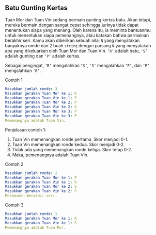 ## Batu Gunting Kertas

Tuan Mor dan Tuan Vin sedang bermain gunting kertas batu. Akan tetapi, mereka bermain dengan sangat cepat sehingga jurinya tidak dapat menentukan siapa yang menang. Oleh karena itu, ia meminta bantuanmu untuk menentukan siapa pemenangnya, atau katakan bahwa permainan berakhir seri. Kamu akan diberikan sebuah nilai `N` yang menyatakan banyaknya ronde dan 2 buah `string` dengan panjang `N` yang menyatakan apa yang dikeluarkan oleh Tuan Mor dan Tuan Vin. `’R’` adalah batu, `’S’` adalah gunting dan `’P’` adalah kertas. 

Sebagai pengingat, `’R’` mengalahkan `’S’`, `’S’` mengalahkan `’P’`, dan `’P’` mengalahkan `’R’`.

Contoh 1
```yaml
Masukkan jumlah ronde: 3
Masukkan gerakan Tuan Mor ke 1: R
Masukkan gerakan Tuan Vin ke 1: P
Masukkan gerakan Tuan Mor ke 2: P
Masukkan gerakan Tuan Vin ke 2: S
Masukkan gerakan Tuan Mor ke 3: P
Masukkan gerakan Tuan Vin ke 3: P
Pemenangnya adalah Tuan Vin.
```
Penjelasan contoh 1:
1. Tuan Vin memenangkan ronde pertama. Skor menjadi 0-1.
2. Tuan Vin memenangkan ronde kedua. Skor menjadi 0-2.
3. Tidak ada yang memenangkan ronde ketiga. Skor tetap 0-2.
4. Maka, pemenangnya adalah Tuan Vin.
   
Contoh 2
```yaml
Masukkan jumlah ronde: 2
Masukkan gerakan Tuan Mor ke 1: P
Masukkan gerakan Tuan Vin ke 1: R
Masukkan gerakan Tuan Mor ke 2: S
Masukkan gerakan Tuan Vin ke 2: R
Permainan berakhir seri.
```

Contoh 3
```yaml
Masukkan jumlah ronde: 1
Masukkan gerakan Tuan Mor ke 1: R
Masukkan gerakan Tuan Vin ke 1: S
Pemenangnya adalah Tuan Mor.
```